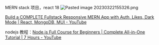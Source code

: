 MERN stack 项目，react 18
![Pasted image 20230322155326.png](https://imgbed-1305223678.cos.ap-guangzhou.myqcloud.com/Pasted%20image%2020230322155326.png)

[Build a COMPLETE Fullstack Responsive MERN App with Auth, Likes, Dark Mode | React, MongoDB, MUI - YouTube](https://www.youtube.com/watch?v=K8YELRmUb5o&t=108s)

nodejs 教程：[Node.js Full Course for Beginners | Complete All-in-One Tutorial | 7 Hours - YouTube](https://www.youtube.com/watch?v=f2EqECiTBL8)